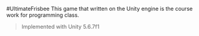 #UltimateFrisbee
This game that written on the Unity engine is the course work for programming class. 

>Implemented with Unity 5.6.7f1
